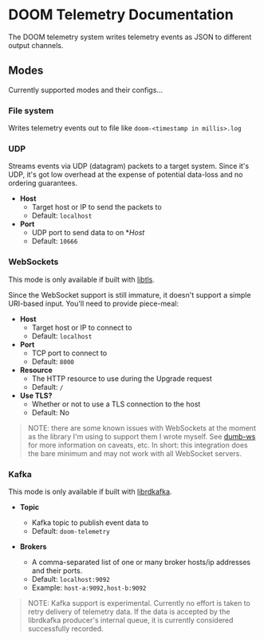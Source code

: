 # DOOM Telemetry Documentation

The DOOM telemetry system writes telemetry events as JSON to different output channels.

## Modes
Currently supported modes and their configs...

### File system
Writes telemetry events out to file like `doom-<timestamp in millis>.log`

### UDP
Streams events via UDP (datagram) packets to a target system. Since it's UDP, it's got low overhead at the expense of potential data-loss and no ordering guarantees.

- **Host**
  - Target host or IP to send the packets to
  - Default: `localhost`
- **Port**
  - UDP port to send data to on **Host*
  - Default: `10666`

### WebSockets
This mode is only available if built with [libtls](https://libressl.org).

Since the WebSocket support is still immature, it doesn't support a simple URI-based input. You'll need to provide piece-meal:

- **Host**
  - Target host or IP to connect to
  - Default: `localhost`
- **Port**
  - TCP port to connect to
  - Default: `8000`
- **Resource**
  - The HTTP resource to use during the Upgrade request
  - Default: `/`
- **Use TLS?**
  - Whether or not to use a TLS connection to the host
  - Default: No

> NOTE: there are some known issues with WebSockets at the moment as the library I'm using to support them I wrote myself. See [dumb-ws](https://github.com/voutilad/dumb-ws) for more information on caveats, etc. In short: this integration does the bare minimum and may not work with all WebSocket servers.

### Kafka
This mode is only available if built with [librdkafka](https://github.com/edenhill/librdkafka).

- **Topic**
  - Kafka topic to publish event data to
  - Default: `doom-telemetry`

- **Brokers**
  - A comma-separated list of one or many broker hosts/ip addresses and their ports.
  - Default: `localhost:9092`
  - Example: `host-a:9092,host-b:9092`

> NOTE: Kafka support is experimental. Currently no effort is taken to retry delivery of telemetry data. If the data is accepted by the librdkafka producer's internal queue, it is currently considered successfully recorded.
